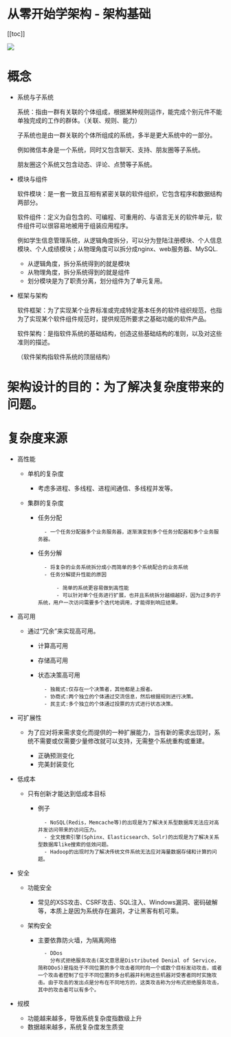 # 从零开始学架构 - 架构基础

[[toc]]

![](/_images/book-note/learnArchFromZero/从零开始学架构.png)

# 概念

* 系统与子系统

  系统：指由一群有关联的个体组成，根据某种规则运作，能完成个别元件不能单独完成的工作的群体。（关联、规则、能力）

  子系统也是由一群关联的个体所组成的系统，多半是更大系统中的一部分。

  例如微信本身是一个系统，同时又包含聊天、支持、朋友圈等子系统。

  朋友圈这个系统又包含动态、评论、点赞等子系统。

* 模块与组件

  软件模块：是一套一致且互相有紧密关联的软件组织，它包含程序和数据结构两部分。

  软件组件：定义为自包含的、可编程、可重用的、与语言无关的软件单元，软件组件可以很容易地被用于组装应用程序。

  例如学生信息管理系统，从逻辑角度拆分，可以分为登陆注册模块、个人信息模块、个人成绩模块；从物理角度可以拆分成nginx、web服务器、MySQL.

  + 从逻辑角度，拆分系统得到的就是模块
  + 从物理角度，拆分系统得到的就是组件
  + 划分模块是为了职责分离，划分组件为了单元复用。

* 框架与架构

  软件框架：为了实现某个业界标准或完成特定基本任务的软件组织规范，也指为了实现某个软件组件规范时，提供规范所要求之基础功能的软件产品。

  

  软件架构：是指软件系统的基础结构，创造这些基础结构的准则，以及对这些准则的描述。

  （软件架构指软件系统的顶层结构）

# 架构设计的目的：为了解决复杂度带来的问题。

# 复杂度来源

* 高性能

  + 单机的复杂度

    - 考虑多进程、多线程、进程间通信、多线程并发等。

  + 集群的复杂度

    - 任务分配

			- 一个任务分配器多个业务服务器，逐渐演变到多个任务分配器和多个业务服务器。

    - 任务分解

			- 将复杂的业务系统拆分成小而简单的多个系统配合的业务系统
			- 任务分解提升性能的原因

				- 简单的系统更容易做到高性能
				- 可以针对单个任务进行扩展，也并且系统拆分越细越好，因为过多的子系统，用户一次访问需要多个迭代地调用，才能得到响应结果。

* 高可用

  + 通过“冗余”来实现高可用。

    - 计算高可用
    - 存储高可用
    - 状态决策高可用

			- 独裁式:仅存在一个决策者，其他都是上报者。
			- 协商式:两个独立的个体通过交流信息，然后根据规则进行决策。
			- 民主式:多个独立的个体通过投票的方式进行状态决策。

* 可扩展性

  + 为了应对将来需求变化而提供的一种扩展能力，当有新的需求出现时，系统不需要或仅需要少量修改就可以支持，无需整个系统重构或重建。

    - 正确预测变化
    - 完美封装变化

* 低成本

  + 只有创新才能达到低成本目标

    - 例子

			- NoSQL(Redis，Memcache等)的出现是为了解决关系型数据库无法应对高并发访问带来的访问压力。
			- 全文搜索引擎(Sphinx、Elasticsearch、Solr)的出现是为了解决关系型数据库like搜索的低效问题。
			- Hadoop的出现时为了解决传统文件系统无法应对海量数据存储和计算的问题。

* 安全

  + 功能安全

    - 常见的XSS攻击、CSRF攻击、SQL注入、Windows漏洞、密码破解等，本质上是因为系统存在漏洞，才让黑客有机可乘。

  + 架构安全

    - 主要依靠防火墙，为隔离网络

			- DDos
			  分布式拒绝服务攻击(英文意思是Distributed Denial of Service，简称DDoS)是指处于不同位置的多个攻击者同时向一个或数个目标发动攻击，或者一个攻击者控制了位于不同位置的多台机器并利用这些机器对受害者同时实施攻击。由于攻击的发出点是分布在不同地方的，这类攻击称为分布式拒绝服务攻击，其中的攻击者可以有多个。

* 规模

  + 功能越来越多，导致系统复杂度指数级上升
  + 数据越来越多，系统复杂度发生质变
